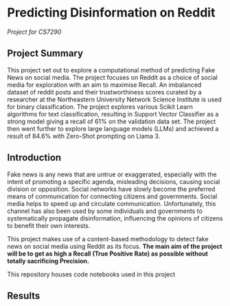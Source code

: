 # Predicting Disinformation on Reddit
*Project for CS7290*

## Project Summary
This project set out to explore a computational method of predicting Fake News on social media. The project focuses on Reddit as a choice of social media for exploration with an aim to maximise Recall. An imbalanced dataset of reddit posts and their trustworthiness scores curated by a researcher at the Northeastern University Network Science Institute is used for binary classification. The project explores various Scikit Learn algorithms for text classification, resulting in Support Vector Classifier as a strong model giving a recall of 61% on the validation data set. The project then went further to explore large language models (LLMs) and achieved a result of 84.6% with Zero-Shot prompting on Llama 3.

## Introduction
Fake news is any news that are untrue or exaggerated, especially with the intent of promoting a specific agenda, misleading decisions, causing social division or opposition.
Social networks have slowly become the preferred means of communication for connecting citizens and governments. Social media helps to speed up and circulate communication.
Unfortunately, this channel has also been used by some individuals and governments to systematically propagate disinformation, influencing the opinions of citizens to benefit their own interests.

This project makes use of a content-based methodology to detect fake news on social media using Reddit as its focus. **The main aim of the project will be to get as high a Recall (True Positive Rate) as possible without totally sacrificing Precision.**


This repository houses code notebooks used in this project

## Results
